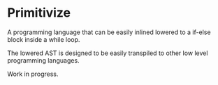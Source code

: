 # Primitivize

A programming language that can be easily inlined lowered to a if-else block inside a while loop.

The lowered AST is designed to be easily transpiled to other low level programming languages.

Work in progress.
